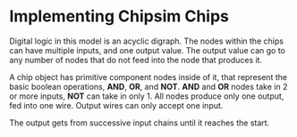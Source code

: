 # Implementing Chipsim Chips

Digital logic in this model is an acyclic digraph.
The nodes within the chips can have multiple inputs, and one output value.
The output value can go to any number of nodes that do not feed into the node that produces it.

A chip object has primitive component nodes inside of it,
that represent the basic boolean operations, **AND**, **OR**, and **NOT**.
**AND** and **OR** nodes take in 2 or more inputs, **NOT** can take in only 1.
All nodes produce only one output, fed into one wire.
Output wires can only accept one input.

The output gets from successive input chains until it reaches the start.
